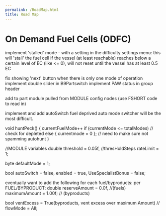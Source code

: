 ```yaml
---
permalink: /RoadMap.html
title: Road Map
---
```


<!-- RoadMap - v 1.2.0.0
On Demand Fuel Cells (ODFC)
created: 26 Aug 19
updated: 20 Feb 2022 -->

# On Demand Fuel Cells (ODFC)

implement 'stalled' mode - with a setting in the difficulty settings menu: this will 'stall' the fuel cell if the vessel (at least reachable) reaches below a certain level of EC (like <= 0),
will not reset until the vessel has at least 0.5 EC

fix showing 'next' button when there is only one mode of operation
implement double slider in B9Partswitch
implement PAW status in group header

add to part module pulled from MODULE config nodes (use FSHORT code to read in)

implement and add autoSwitch fuel deprived auto mode switcher will be the most difficult.

 void huntPeck()
 {
     currentFuelMode++
   if (currentMode <= totalModes) // check for depleted
   else { currentmode = 0 }; // need to make sure not spamming autohunt
 }

 //MODULE variables
     double  threshold = 0.05f, //thresHoldSteps
             rateLimit = 1;

  byte    defaultMode = 1;

  bool    autoSwitch = false,
            enabled = true,
             UseSpecialistBonus = false;

eventually want to add the following for each fuel/byproducts:
 per FUEL/BYPRODUCT:
     double  reserveAmount = 0.0f, //(fuels)
             maximumAmount = 1.00f; // (byproducts)

  bool    ventExcess = True(byproducts, vent excess over maximum Amount)
    // flowMode = All;

<!-- this file CC BY-NC-ND 3.0 Unported by zer0Kerbal>